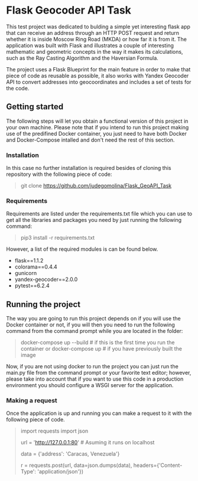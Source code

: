 # Flask Geocoder API Task

This test project was dedicated to bulding a simple yet interesting flask app that can receive an address through an HTTP POST request and return whether it is inside Moscow Ring Road (MKDA) or how far it is from it. The application was built with Flask and illustrates a couple of interesting mathematic and geometric concepts in the way it makes its calculations, such as the Ray Casting Algorithm and the Haversian Formula.

The project uses a Flask Blueprint for the main feature in order to make that piece of code as reusable as possible, it also works with Yandex Geocoder API to convert addresses into geocoordinates and includes a set of tests for the code.

## Getting started

The following steps will let you obtain a functional version of this project in your own machine. Please note that if you intend to run this project making use of the predifined Docker container, you just need to have both Docker and Docker-Compose intalled and don't need the rest of this section.

### Installation

In this case no further installation is required besides of cloning this repository with the following piece of code:

> git clone <https://github.com/judegomolina/Flask_GeoAPI_Task>

### Requirements

Requirements are listed under the requirements.txt file which you can use to get all the libraries and packages you need by just running the following command:

> pip3 install -r requirements.txt

However, a list of the required modules is can be found below.

- flask==1.1.2
- colorama==0.4.4
- gunicorn
- yandex-geocoder==2.0.0
- pytest==6.2.4

## Running the project

The way you are going to run this project depends on if you will use the Docker container or not, if you will then you need to run the following command from the command prompt while you are located in the folder:

> docker-compose up --build # if this is the first time you run the container
> or
> docker-compose up # if you have previously built the image

Now, if you are not using docker to run the project you can just run the main.py file from the command prompt or your favorite text editor; however, please take into account that if you want to use this code in a production environment you should configure a WSGI server for the application.

### Making a request

Once the application is up and running you can make a request to it with the following piece of code.

> import requests
> import json
>
> url = 'http://127.0.0.1:80' # Asuming it runs on localhost
>
> data = {'address': 'Caracas, Venezuela'}
>
> r = requests.post(url, data=json.dumps(data), headers={'Content-Type': 'application/json'})
